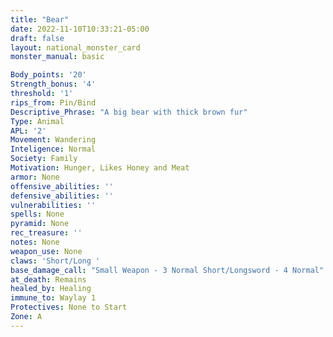 ```yaml
---
title: "Bear"
date: 2022-11-10T10:33:21-05:00
draft: false
layout: national_monster_card
monster_manual: basic

Body_points: '20'
Strength_bonus: '4'
threshold: '1'
rips_from: Pin/Bind
Descriptive_Phrase: "A big bear with thick brown fur"
Type: Animal
APL: '2'
Movement: Wandering
Inteligence: Normal
Society: Family
Motivation: Hunger, Likes Honey and Meat
armor: None
offensive_abilities: ''
defensive_abilities: ''
vulnerabilities: ''
spells: None
pyramid: None
rec_treasure: ''
notes: None
weapon_use: None
claws: 'Short/Long '
base_damage_call: "Small Weapon - 3 Normal Short/Longsword - 4 Normal"
at_death: Remains
healed_by: Healing
immune_to: Waylay 1
Protectives: None to Start
Zone: A
---
```


